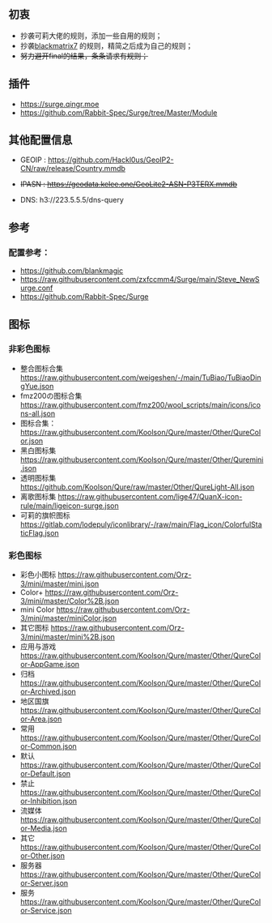 ## 初衷
* 抄袭可莉大佬的规则，添加一些自用的规则；
* 抄袭[blackmatrix7](https://github.com/blackmatrix7/ios_rule_script)  的规则，精简之后成为自己的规则；
* ~~努力避开final的结果，条条请求有规则；~~
  

## 插件
* https://surge.qingr.moe
* https://github.com/Rabbit-Spec/Surge/tree/Master/Module

## 其他配置信息
* GEOIP : https://github.com/Hackl0us/GeoIP2-CN/raw/release/Country.mmdb

* ~~IPASN : https://geodata.kelee.one/GeoLite2-ASN-P3TERX.mmdb~~
* DNS: h3://223.5.5.5/dns-query  

## 参考
### 配置参考：
* https://github.com/blankmagic
* https://raw.githubusercontent.com/zxfccmm4/Surge/main/Steve_NewSurge.conf
* https://github.com/Rabbit-Spec/Surge


## 图标


###  非彩色图标
* 整合图标合集 https://raw.githubusercontent.com/weigeshen/-/main/TuBiao/TuBiaoDingYue.json
* fmz200の图标合集 https://raw.githubusercontent.com/fmz200/wool_scripts/main/icons/icons-all.json
* 图标合集：https://raw.githubusercontent.com/Koolson/Qure/master/Other/QureColor.json
* 黑白图标集 https://raw.githubusercontent.com/Koolson/Qure/master/Other/Quremini.json
* 透明图标集 https://github.com/Koolson/Qure/raw/master/Other/QureLight-All.json
* 离歌图标集 https://raw.githubusercontent.com/lige47/QuanX-icon-rule/main/ligeicon-surge.json
* 可莉的旗帜图标 https://gitlab.com/lodepuly/iconlibrary/-/raw/main/Flag_icon/ColorfulStaticFlag.json



### 彩色图标
* 彩色小图标 https://raw.githubusercontent.com/Orz-3/mini/master/mini.json
* Color+ https://raw.githubusercontent.com/Orz-3/mini/master/Color%2B.json
* mini Color https://raw.githubusercontent.com/Orz-3/mini/master/miniColor.json
* 其它图标 https://raw.githubusercontent.com/Orz-3/mini/master/mini%2B.json
* 应用与游戏 https://raw.githubusercontent.com/Koolson/Qure/master/Other/QureColor-AppGame.json
* 归档 https://raw.githubusercontent.com/Koolson/Qure/master/Other/QureColor-Archived.json
* 地区国旗 https://raw.githubusercontent.com/Koolson/Qure/master/Other/QureColor-Area.json
* 常用 https://raw.githubusercontent.com/Koolson/Qure/master/Other/QureColor-Common.json
* 默认 https://raw.githubusercontent.com/Koolson/Qure/master/Other/QureColor-Default.json
* 禁止 https://raw.githubusercontent.com/Koolson/Qure/master/Other/QureColor-Inhibition.json
* 流媒体 https://raw.githubusercontent.com/Koolson/Qure/master/Other/QureColor-Media.json
* 其它 https://raw.githubusercontent.com/Koolson/Qure/master/Other/QureColor-Other.json
* 服务器 https://raw.githubusercontent.com/Koolson/Qure/master/Other/QureColor-Server.json
* 服务 https://raw.githubusercontent.com/Koolson/Qure/master/Other/QureColor-Service.json
